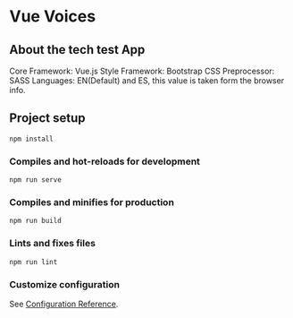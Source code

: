 # Vue Voices

## About the tech test App
Core Framework: Vue.js
Style Framework: Bootstrap
CSS Preprocessor: SASS
Languages: EN(Default) and ES, this value is taken form the browser info.

## Project setup
```
npm install
```

### Compiles and hot-reloads for development
```
npm run serve
```

### Compiles and minifies for production
```
npm run build
```

### Lints and fixes files
```
npm run lint
```

### Customize configuration
See [Configuration Reference](https://cli.vuejs.org/config/).
